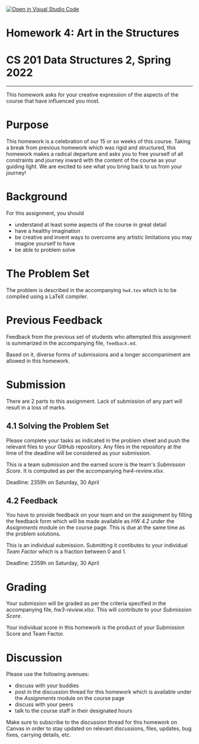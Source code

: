 [![Open in Visual Studio Code](https://classroom.github.com/assets/open-in-vscode-c66648af7eb3fe8bc4f294546bfd86ef473780cde1dea487d3c4ff354943c9ae.svg)](https://classroom.github.com/online_ide?assignment_repo_id=7643566&assignment_repo_type=AssignmentRepo)
# Homework 4: Art in the Structures
# CS 201 Data Structures 2, Spring 2022
-----

This homework asks for your creative expression of the aspects of the course that have influenced you most.

# Purpose

This homework is a celebration of our 15 or so weeks of this course. Taking a break from previous homework which was rigid and structured, this homework makes a radical departure and asks you to free yourself of all constraints and journey inward with the content of the course as your guiding light. We are excited to see what you bring back to us from your journey!

# Background

For this assignment, you should
- understand at least some aspects of the course in great detail
- have a healthy imagination
- be creative and invent ways to overcome any artistic limitations you may imagine yourself to have
- be able to problem solve

# The Problem Set

The problem is described in the accompanying `hw4.tex` which is to be compiled using a LaTeX compiler.

# Previous Feedback

Feedback from the previous set of students who attempted this assignment is summarized in the accompanying file, `feedback.md`. 

Based on it, diverse forms of submissions and a longer accompaniment are allowed in this homework.

# Submission

There are 2 parts to this assignment. Lack of submission of any part will result in a loss of marks.

## 4.1 Solving the Problem Set

Please complete your tasks as indicated in the problem sheet and push the relevant files to your GitHub repository. Any files in the repository at the time of the deadline will be considered as your submission.

This is a team submission and the earned score is the team's _Submission Score_. It is computed as per the accompanying _hw4-review.xlsx_.

Deadline: 2359h on Saturday, 30 April

## 4.2 Feedback

You have to provide feedback on your team and on the assignment by filling the feedback form which will be made available as _HW 4.2_ under the _Assignments_ module on the course page. This is due at the same time as the problem solutions.

This is an individual submission. Submitting it contibutes to your individual _Team Factor_ which is a fraction between 0 and 1.

Deadline: 2359h on Saturday, 30 April

# Grading

Your submission will be graded as per the criteria specified in the accompanying file, _hw3-review.xlsx_. This will contribute to your _Submission Score_.

Your individual score in this homework is the product of your Submission Score and Team Factor.

# Discussion

Please use the following avenues:
- discuss with your buddies
- post in the discussion thread for this homework  which is available under the _Assignments_ module on the course page
- discuss with your peers
- talk to the course staff in their designated hours

Make sure to subscribe to the discussion thread for this homework on Canvas in order to stay updated on relevant discussions, files, updates, bug fixes, carrying details, etc.


